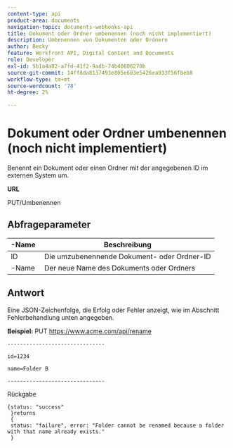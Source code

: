 ```yaml
---
content-type: api
product-area: documents
navigation-topic: documents-webhooks-api
title: Dokument oder Ordner umbenennen (noch nicht implementiert)
description: Umbenennen von Dokumenten oder Ordnern
author: Becky
feature: Workfront API, Digital Content and Documents
role: Developer
exl-id: 5b1a4a02-a7fd-41f2-9adb-74b40606270b
source-git-commit: 14ff8da8137493e805e683e5426ea933f56f8eb8
workflow-type: tm+mt
source-wordcount: '78'
ht-degree: 2%

---
```



# Dokument oder Ordner umbenennen (noch nicht implementiert)

Benennt ein Dokument oder einen Ordner mit der angegebenen ID im externen System um.

**URL**

PUT/Umbenennen

## Abfrageparameter

| -Name  | Beschreibung |
|---|---|
| ID | Die umzubenennende Dokument- oder Ordner-ID |
| -Name  | Der neue Name des Dokuments oder Ordners |


## Antwort

Eine JSON-Zeichenfolge, die Erfolg oder Fehler anzeigt, wie im Abschnitt Fehlerbehandlung unten angegeben.

**Beispiel:** PUT https://www.acme.com/api/rename

```
-------------------------------

id=1234

name=Folder B ­­­­­­­­­­­­­­­­­­­­­­­­­­­­­­­­­­­­

-------------------------------
```

Rückgabe

```
{status: "success"
 }returns
 {
 status: "failure", error: "Folder cannot be renamed because a folder with that name already exists."
 }
```
